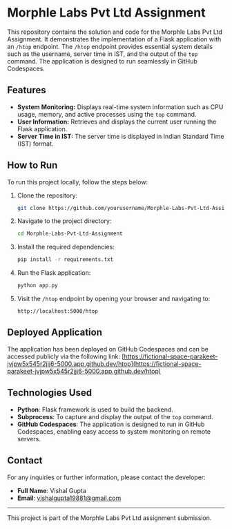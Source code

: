 # Morphle Labs Pvt Ltd Assignment

This repository contains the solution and code for the Morphle Labs Pvt Ltd Assignment. It demonstrates the implementation of a Flask application with an `/htop` endpoint. The `/htop` endpoint provides essential system details such as the username, server time in IST, and the output of the `top` command. The application is designed to run seamlessly in GitHub Codespaces.

## Features

- **System Monitoring:** Displays real-time system information such as CPU usage, memory, and active processes using the `top` command.
- **User Information:** Retrieves and displays the current user running the Flask application.
- **Server Time in IST:** The server time is displayed in Indian Standard Time (IST) format.

## How to Run

To run this project locally, follow the steps below:

1. Clone the repository:
    ```bash
    git clone https://github.com/yourusername/Morphle-Labs-Pvt-Ltd-Assignment.git
    ```

2. Navigate to the project directory:
    ```bash
    cd Morphle-Labs-Pvt-Ltd-Assignment
    ```

3. Install the required dependencies:
    ```bash
    pip install -r requirements.txt
    ```

4. Run the Flask application:
    ```bash
    python app.py
    ```

5. Visit the `/htop` endpoint by opening your browser and navigating to:
    ```
    http://localhost:5000/htop
    ```

## Deployed Application

The application has been deployed on GitHub Codespaces and can be accessed publicly via the following link:
[https://fictional-space-parakeet-jvjpw5x545r2jjj6-5000.app.github.dev/htop](https://fictional-space-parakeet-jvjpw5x545r2jjj6-5000.app.github.dev/htop)

## Technologies Used

- **Python**: Flask framework is used to build the backend.
- **Subprocess**: To capture and display the output of the `top` command.
- **GitHub Codespaces**: The application is designed to run in GitHub Codespaces, enabling easy access to system monitoring on remote servers.

## Contact

For any inquiries or further information, please contact the developer:

- **Full Name**: Vishal Gupta
- **Email**: [vishalgupta19881@gmail.com](mailto:vishalgupta19881@gmail.com)

---

This project is part of the Morphle Labs Pvt Ltd assignment submission.
